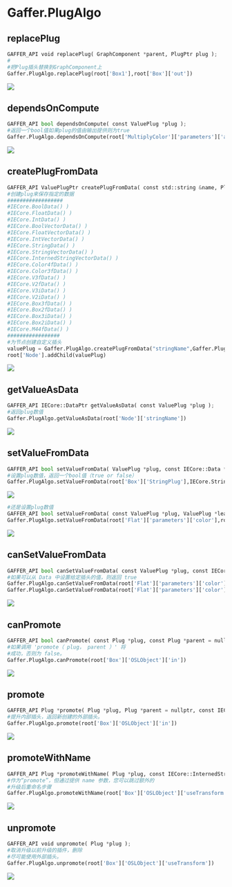 # Gaffer.PlugAlgo
## replacePlug
```python
GAFFER_API void replacePlug( GraphComponent *parent, PlugPtr plug );
#
#把Plug插头替换到GraphComponent上
Gaffer.PlugAlgo.replacePlug(root['Box1'],root['Box']['out'])
```
![](/png/Gif/Peek%202024-01-17%2016-04.gif)

## dependsOnCompute
```python
GAFFER_API bool dependsOnCompute( const ValuePlug *plug );
#返回一个bool值如果plug的值由输出提供则为true
Gaffer.PlugAlgo.dependsOnCompute(root['MultiplyColor']['parameters']['a'])
```
![](/png/Gif/Peek%202024-01-17%2016-10.gif)
## createPlugFromData
```python
GAFFER_API ValuePlugPtr createPlugFromData( const std::string &name, Plug::Direction direction, unsigned flags, const IECore::Data *value );
#创建plug来保存指定的数据
##################
#IECore.BoolData() )
#IECore.FloatData() )
#IECore.IntData() )
#IECore.BoolVectorData() )
#IECore.FloatVectorData() )
#IECore.IntVectorData() )
#IECore.StringData() )
#IECore.StringVectorData() )
#IECore.InternedStringVectorData() )
#IECore.Color4fData() )
#IECore.Color3fData() )
#IECore.V3fData() )
#IECore.V2fData() )
#IECore.V3iData() )
#IECore.V2iData() )
#IECore.Box3fData() )
#IECore.Box2fData() )
#IECore.Box3iData() )
#IECore.Box2iData() )
#IECore.M44fData() )
#################
#为节点创建自定义插头
valuePlug = Gaffer.PlugAlgo.createPlugFromData("stringName",Gaffer.Plug.Direction.In,Gaffer.Plug.Flags.Default,IECore.StringVectorData( ["1","2"] ))
root['Node'].addChild(valuePlug)
```
![](/png/Gif/Peek%202024-01-17%2022-24.gif)
## getValueAsData
```python
GAFFER_API IECore::DataPtr getValueAsData( const ValuePlug *plug );
#返回plug数值
Gaffer.PlugAlgo.getValueAsData(root['Node']['stringName'])
```
![](/png/Gif/Peek%202024-01-17%2022-28.gif)
## setValueFromData
```python
GAFFER_API bool setValueFromData( ValuePlug *plug, const IECore::Data *value );
#设置plug数值，返回一个bool值（true or false）
Gaffer.PlugAlgo.setValueFromData(root['Box']['StringPlug'],IECore.StringData("a"))
```
![](/png/Gif/Peek%202024-01-18%2017-05.gif)
```python
#还是设置plug数值
GAFFER_API bool setValueFromData( const ValuePlug *plug, ValuePlug *leafPlug, const IECore::Data *value );
Gaffer.PlugAlgo.setValueFromData(root['Flat']['parameters']['color'],root['Flat']['parameters']['color']["r"],IECore.Color3fData(imath.Color3f( 0.1, 0.1, 0.1 )))
```
![](/png/Gif/Peek%202024-01-18%2017-44.gif)
## canSetValueFromData
```python
GAFFER_API bool canSetValueFromData( const ValuePlug *plug, const IECore::Data *value = nullptr );
#如果可以从 Data 中设置给定插头的值，则返回 true
Gaffer.PlugAlgo.canSetValueFromData(root['Flat']['parameters']['color'])
Gaffer.PlugAlgo.canSetValueFromData(root['Flat']['parameters']['color'],IECore.StringData())
```
![](/png/Gif/Peek%202024-01-18%2017-49.gif)
## canPromote
```python
GAFFER_API bool canPromote( const Plug *plug, const Plug *parent = nullptr );
#如果调用 'promote（ plug， parent ）' 将
#成功，否则为 false。
Gaffer.PlugAlgo.canPromote(root['Box']['OSLObject']['in'])
```
![](/png/Gif/Peek%202024-01-29%2020-32.gif)
## promote
```python
GAFFER_API Plug *promote( Plug *plug, Plug *parent = nullptr, const IECore::StringAlgo::MatchPattern &excludeMetadata = "layout:*" );
#提升内部插头，返回新创建的外部插头。
Gaffer.PlugAlgo.promote(root['Box']['OSLObject']['in'])
```
![](/png/Gif/Peek%202024-01-29%2020-37.gif)
## promoteWithName
```python
GAFFER_API Plug *promoteWithName( Plug *plug, const IECore::InternedString &name, Plug *parent = nullptr, const IECore::StringAlgo::MatchPattern &excludeMetadata = "layout:*" );
#作为“promote”，但通过提供 name 参数，您可以跳过额外的
#升级后重命名步骤
Gaffer.PlugAlgo.promoteWithName(root['Box']['OSLObject']['useTransform'],IECore.InternedString("test"))
```
![](/png/Gif/Peek%202024-01-29%2020-52.gif)
## unpromote
```python
GAFFER_API void unpromote( Plug *plug );
#取消升级以前升级的插件，删除
#尽可能使用外部插头。
Gaffer.PlugAlgo.unpromote(root['Box']['OSLObject']['useTransform'])
```
![](/png/Gif/Peek%202024-01-29%2020-55.gif)
